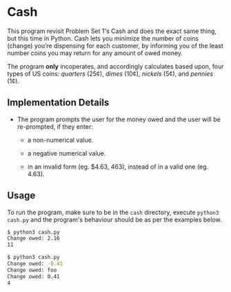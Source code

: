 # Cash

This program revisit Problem Set 1's Cash and does the exact same thing, but this time in Python. Cash lets you minimize the number of coins (change) you’re dispensing for each customer, by informing you of the least number coins you may return for any amount of owed money.

The program **only** incoperates, and accordingly calculates based upon, four types of US coins: _quarters_ (25¢), _dimes_ (10¢), _nickels_ (5¢), and _pennies_ (1¢).


## Implementation Details

* The program prompts the user for the money owed and the user will be re-prompted, if they enter:

    * a non-numerical value.

    * a negative numerical value.

    * in an invalid form (eg. $4.63, 463), instead of in a valid one (eg. 4.63).


## Usage

To run the program, make sure to be in the `cash` directory, execute `python3 cash.py` and the program's behaviour should be as per the examples below.

```bash
$ python3 cash.py
Change owed: 2.16
11
```

```bash
$ python3 cash.py
Change owed: -0.41
Change owed: foo
Change owed: 0.41
4
```

